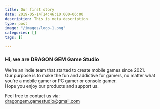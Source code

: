```yaml
---
title: Our first story
date: 2019-05-14T14:46:10.000+06:00
description: This is meta description
type: post
image: "/images/logo-1.png"
categories: []
tags: []

---
```

### Hi, we are **DRAGON GEM Game Studio**

We're an indie team that started to create mobile games since 2021.  
Our purpose is to make the fun and addictive for gamers, no matter what you're a mobile gamer or PC gamer or console gamer.  
Hope you enjoy our products and support us.

Feel free to contact us via:  
dragongem.gamestudio@gmail.com